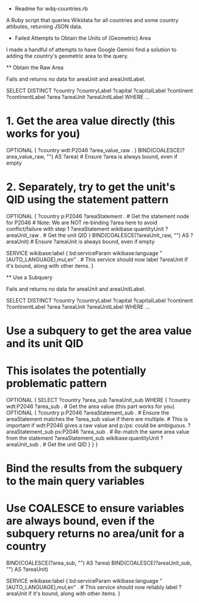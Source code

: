 * Readme for wdq-countries.rb

A Ruby script that queries Wikidata for all countries and some country attibutes, returning JSON data.


* Failed Attempts to Obtain the Units of (Geometric) Area

I made a handful of attempts to have Google Gemini find a solution to adding the country's geometric area to the query.

** Obtain the Raw Area

Fails and returns no data for areaUnit and areaUnitLabel.

SELECT DISTINCT ?country ?countryLabel ?capital ?capitalLabel ?continent ?continentLabel ?area ?areaUnit ?areaUnitLabel
WHERE
...
  # 1. Get the area value directly (this works for you)
  OPTIONAL { ?country wdt:P2046 ?area_value_raw . }
  BIND(COALESCE(?area_value_raw, "") AS ?area) # Ensure ?area is always bound, even if empty

  # 2. Separately, try to get the unit's QID using the statement pattern
  OPTIONAL {
    ?country p:P2046 ?areaStatement . # Get the statement node for P2046
    # Note: We are NOT re-binding ?area here to avoid conflict/failure with step 1
    ?areaStatement wikibase:quantityUnit ?areaUnit_raw . # Get the unit QID
  }
  BIND(COALESCE(?areaUnit_raw, "") AS ?areaUnit) # Ensure ?areaUnit is always bound, even if empty

  SERVICE wikibase:label {
    bd:serviceParam wikibase:language "[AUTO_LANGUAGE],mul,en" .
    # This service should now label ?areaUnit if it's bound, along with other items.
  }


** Use a Subquery

Fails and returns no data for areaUnit and areaUnitLabel.

SELECT DISTINCT ?country ?countryLabel ?capital ?capitalLabel ?continent ?continentLabel ?area ?areaUnit ?areaUnitLabel
WHERE
...
  # Use a subquery to get the area value and its unit QID
  # This isolates the potentially problematic pattern
  OPTIONAL {
    SELECT ?country ?area_sub ?areaUnit_sub
    WHERE {
      ?country wdt:P2046 ?area_sub . # Get the area value (this part works for you)
      OPTIONAL {
        ?country p:P2046 ?areaStatement_sub .
        # Ensure the areaStatement matches the ?area_sub value if there are multiple.
        # This is important if wdt:P2046 gives a raw value and p:/ps: could be ambiguous.
        ?areaStatement_sub ps:P2046 ?area_sub . # Re-match the same area value from the statement
        ?areaStatement_sub wikibase:quantityUnit ?areaUnit_sub . # Get the unit QID
      }
    }
  }

  # Bind the results from the subquery to the main query variables
  # Use COALESCE to ensure variables are always bound, even if the subquery returns no area/unit for a country
  BIND(COALESCE(?area_sub, "") AS ?area)
  BIND(COALESCE(?areaUnit_sub, "") AS ?areaUnit)

  SERVICE wikibase:label {
    bd:serviceParam wikibase:language "[AUTO_LANGUAGE],mul,en" .
    # This service should now reliably label ?areaUnit if it's bound, along with other items.
  }


